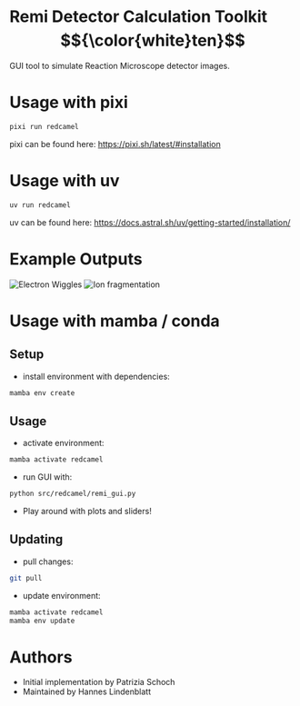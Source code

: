 <!--
SPDX-FileCopyrightText: 2025 Patrizia Schoch
SPDX-FileContributor: Hannes Lindenblatt

SPDX-License-Identifier: GPL-3.0-or-later
-->
# Remi Detector Calculation Toolkit $${\color{white}ten}$$

GUI tool to simulate Reaction Microscope detector images.
# Usage with pixi
```bash
pixi run redcamel
```
pixi can be found here: https://pixi.sh/latest/#installation

# Usage with uv
```bash
uv run redcamel
```
uv can be found here: https://docs.astral.sh/uv/getting-started/installation/

# Example Outputs
![Electron Wiggles](Electrons.png)
![Ion fragmentation](Ions.png)

# Usage with mamba / conda
## Setup
- install environment with dependencies:
```bash
mamba env create
```
## Usage
- activate environment:
```bash
mamba activate redcamel
```
- run GUI with:
```bash
python src/redcamel/remi_gui.py
```
- Play around with plots and sliders!

## Updating
- pull changes:
```bash
git pull
```
- update environment:
```bash
mamba activate redcamel
mamba env update
```

# Authors
- Initial implementation by Patrizia Schoch
- Maintained by Hannes Lindenblatt

